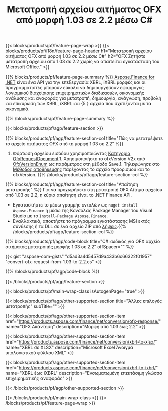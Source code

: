 ﻿---
title: Μετατροπή αρχείου αιτήματος OFX από μορφή 1.03 σε 2.2 μέσω C#
description: Δείγμα κώδικα για μετατροπή OFX αρχείου αιτήματος από 1.03 σε 2.2 C#. Χρησιμοποιήστε API παράδειγμα κώδικα για ομαδική αίτηση μετατροπής OFX εντός εφαρμογών που βασίζονται σε .NET. 
url: /el/net/conversion/ofx-request/
family: finance
platformtag: net
feature: conversion
informat: OFX Request 1.03
outformat: OFX Request 2.2
otherformats: OFX Response
---
{{< blocks/products/pf/feature-page-wrap >}}
{{< blocks/products/pf/i18n/feature-page-header h1="Μετατροπή αρχείου αιτήματος OFX από μορφή 1.03 σε 2.2 μέσω C#" h2="OFX Ζητήστε μετατροπή αρχείου από 1.03 σε 2.2 χωρίς να απαιτείται εγκατάσταση του Microsoft Office." >}}

{{% blocks/products/pf/feature-page-summary %}}
[Aspose.Finance for .NET](https://products.aspose.com/finance/net/) είναι ένα API για την επεξεργασία XBRL, iXBRL μορφές και οι προγραμματιστές μπορούν εύκολα να δημιουργήσουν εφαρμογές λογισμικού διαχείρισης επιχειρηματικών διαδικασιών, οικονομικής ανάλυσης και αναφοράς για μετατροπή, δημιουργία, ανάγνωση, προβολή και επικύρωση των XBRL, iXBRL και {5 } αρχεία που σχετίζονται με τα οικονομικά. 

{{% /blocks/products/pf/feature-page-summary %}}

{{< blocks/products/pf/agp/feature-section >}}

{{% blocks/products/pf/agp/feature-section-col title="Πώς να μετατρέψετε το αρχείο αιτήματος OFX από τη μορφή 1.03 σε 2.2" %}}
1. Φόρτωση αρχείου εισόδου χρησιμοποιώντας [Κατηγορία OfxRequestDocument](https://apireference.aspose.com/finance/net/aspose.finance.ofx/ofxrequestdocument).1. Χρησιμοποιήστε το ofxVersion V2x από [OfxVersionEnum](https://apireference.aspose.com/finance/net/aspose.finance.ofx/ofxversionenum) ως παράμετρος στη μέθοδο Save.1. Τηλεφώνησε στο [Μέθοδος αποθήκευσης](https://apireference.aspose.com/finance/net/aspose.finance.ofx/ofxrequestdocument/methods/save) παρέχοντας το αρχείο προορισμού και το ofxVersion.
{{% /blocks/products/pf/agp/feature-section-col %}}

{{% blocks/products/pf/agp/feature-section-col title="Απαίτηση μετατροπής" %}}
Για να προχωρήσετε στη μετατροπή OFX Αίτημα αρχείου από 1.03 σε 2.2, η κύρια απαίτηση είναι το .NET Finance API. 
- Εγκαταστήστε το μέσω γραμμής εντολών ως ```nuget install Aspose.Finance``` ή μέσω της Κονσόλας Package Manager του Visual Studio με το ```Install-Package Aspose.Finance```.
- Εναλλακτικά, αποκτήστε το πρόγραμμα εγκατάστασης MSI εκτός σύνδεσης ή τα DLL σε ένα αρχείο ZIP από [λήψεις](https://downloads.aspose.com/finance/net).{{% /blocks/products/pf/agp/feature-section-col %}}

{{% blocks/products/pf/agp/code-block title="C# κωδικός για OFX αρχείο αιτήματος μετατροπής μορφής 1.03 σε 2.2" offSpacer="" %}}

{{< gist "aspose-com-gists" "d5ad3a4d5457d9a433b6c66322f01957" "convert-ofx-request-from-1.03-to-2.2.cs" >}}

{{% /blocks/products/pf/agp/code-block %}}

{{< /blocks/products/pf/agp/feature-section >}}

{{< blocks/products/pf/main-wrap-class isAutogenPage="true" >}}

{{< blocks/products/pf/agp/other-supported-section title="Άλλες επιλογές μετατροπής" subTitle="" >}}

{{< blocks/products/pf/agp/other-supported-section-item href="https://products.aspose.com/finance/net/conversion/ofx-response/" name="OFX Απάντηση" description="Μορφή από 1.03 έως 2.2" >}}

{{< blocks/products/pf/agp/other-supported-section-item href="https://products.aspose.com/finance/net/conversion/xbrl-to-xlsx/" name="XBRL σε XLSX" description="Microsoft Excel Άνοιγμα υπολογιστικού φύλλου XML" >}}

{{< blocks/products/pf/agp/other-supported-section-item href="https://products.aspose.com/finance/net/conversion/xbrl-to-ixbrl/" name="XBRL έως iXBRL" description="Ενσωματωμένη επεκτάσιμη γλώσσα επιχειρηματικής αναφοράς" >}}

{{< /blocks/products/pf/agp/other-supported-section >}}

{{< /blocks/products/pf/main-wrap-class >}}
{{< /blocks/products/pf/feature-page-wrap >}}